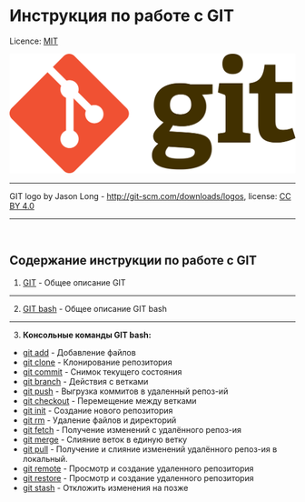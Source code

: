 # Инструкция по работе с GIT

Licence: [MIT](./license.md "Лицензия")

![git-logo](./assets/images/git-logo.png)

---

GIT logo by Jason Long - http://git-scm.com/downloads/logos, license: [CC BY 4.0](https://creativecommons.org/licenses/by/4.0/)

---

<br>

## Содержание <b>инструкции по работе с GIT</b>

1. [GIT](./git-commands/desc-about-git.md "") - Общее описание GIT
---
2. [GIT bash](./git-commands/about-git-bash.md "") - Общее описание GIT bash
---
3. __Консольные команды GIT bash:__
* [git add](./git-commands/add.md "") - Добавление файлов
* [git clone](./git-commands/clone.md "") - Клонирование репозитория
* [git commit](./git-commands/commit.md "") - Снимок текущего состояния
* [git branch](./git-commands/branch.md "") - Действия с ветками
* [git push](./git-commands/push.md "") - Выгрузка коммитов в удаленный репоз-ий
* [git checkout](./git-commands/checkout.md "") - Перемещение между ветками
* [git init](./git-commands/init.md "") - Создание нового репозитория
* [git rm](./git-commands/rm.md "") - Удаление файлов и директорий
* [git fetch](./git-commands/fetch.md "") - Получение изменений с удалённого репоз-ия
* [git merge](./git-commands/merge.md "") - Слияние веток в единую ветку
* [git pull](./git-commands/pull.md "") - Получение и слияние изменений удалённого репоз-ия в локальный.
* [git remote](./git-commands/remote.md "") - Просмотр и создание удаленного репозитория
* [git restore](./git-commands/restore.md "") - Просмотр и создание удаленного репозитория
* [git stash](./git-commands/stash.md "") - Откложить изменения на позже
